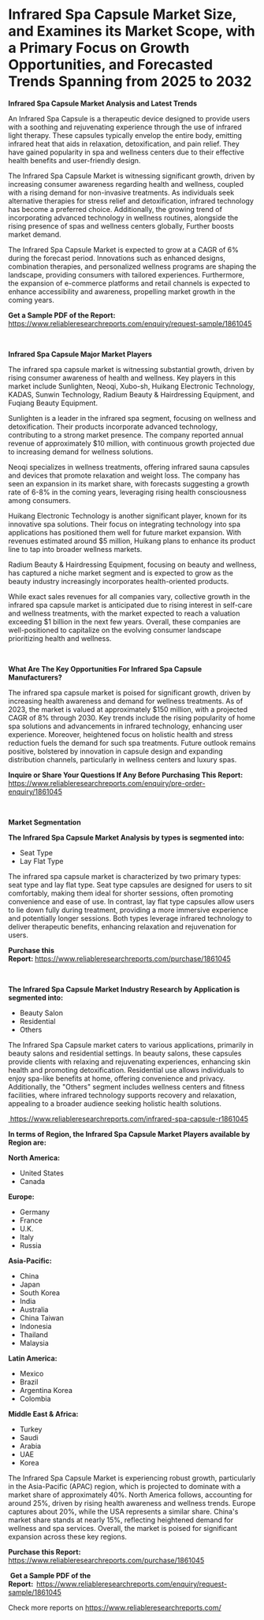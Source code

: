 <p><h1>Infrared Spa Capsule Market Size, and Examines its Market Scope, with a Primary Focus on Growth Opportunities, and Forecasted Trends Spanning from 2025 to 2032</h1></p><p><strong>Infrared Spa Capsule Market Analysis and Latest Trends</strong></p>
<p><p>An Infrared Spa Capsule is a therapeutic device designed to provide users with a soothing and rejuvenating experience through the use of infrared light therapy. These capsules typically envelop the entire body, emitting infrared heat that aids in relaxation, detoxification, and pain relief. They have gained popularity in spa and wellness centers due to their effective health benefits and user-friendly design.</p><p>The Infrared Spa Capsule Market is witnessing significant growth, driven by increasing consumer awareness regarding health and wellness, coupled with a rising demand for non-invasive treatments. As individuals seek alternative therapies for stress relief and detoxification, infrared technology has become a preferred choice. Additionally, the growing trend of incorporating advanced technology in wellness routines, alongside the rising presence of spas and wellness centers globally, Further boosts market demand.</p><p>The Infrared Spa Capsule Market is expected to grow at a CAGR of 6% during the forecast period. Innovations such as enhanced designs, combination therapies, and personalized wellness programs are shaping the landscape, providing consumers with tailored experiences. Furthermore, the expansion of e-commerce platforms and retail channels is expected to enhance accessibility and awareness, propelling market growth in the coming years.</p></p>
<p><strong>Get a Sample PDF of the Report:&nbsp;</strong> <a href="https://www.reliableresearchreports.com/enquiry/request-sample/1861045?utm_campaign=2665&utm_medium=2&utm_source=Github&utm_content=ia&utm_term=05042025&utm_id=infrared-spa-capsule">https://www.reliableresearchreports.com/enquiry/request-sample/1861045</a></p>
<p>&nbsp;</p>
<p><strong>Infrared Spa Capsule Major Market Players</strong></p>
<p><p>The infrared spa capsule market is witnessing substantial growth, driven by rising consumer awareness of health and wellness. Key players in this market include Sunlighten, Neoqi, Xubo-sh, Huikang Electronic Technology, KADAS, Sunwin Technology, Radium Beauty & Hairdressing Equipment, and Fuqiang Beauty Equipment.</p><p>Sunlighten is a leader in the infrared spa segment, focusing on wellness and detoxification. Their products incorporate advanced technology, contributing to a strong market presence. The company reported annual revenue of approximately $10 million, with continuous growth projected due to increasing demand for wellness solutions.</p><p>Neoqi specializes in wellness treatments, offering infrared sauna capsules and devices that promote relaxation and weight loss. The company has seen an expansion in its market share, with forecasts suggesting a growth rate of 6-8% in the coming years, leveraging rising health consciousness among consumers.</p><p>Huikang Electronic Technology is another significant player, known for its innovative spa solutions. Their focus on integrating technology into spa applications has positioned them well for future market expansion. With revenues estimated around $5 million, Huikang plans to enhance its product line to tap into broader wellness markets.</p><p>Radium Beauty & Hairdressing Equipment, focusing on beauty and wellness, has captured a niche market segment and is expected to grow as the beauty industry increasingly incorporates health-oriented products. </p><p>While exact sales revenues for all companies vary, collective growth in the infrared spa capsule market is anticipated due to rising interest in self-care and wellness treatments, with the market expected to reach a valuation exceeding $1 billion in the next few years. Overall, these companies are well-positioned to capitalize on the evolving consumer landscape prioritizing health and wellness.</p></p>
<p>&nbsp;</p>
<p><strong>What Are The Key Opportunities For Infrared Spa Capsule Manufacturers?</strong></p>
<p><p>The infrared spa capsule market is poised for significant growth, driven by increasing health awareness and demand for wellness treatments. As of 2023, the market is valued at approximately $150 million, with a projected CAGR of 8% through 2030. Key trends include the rising popularity of home spa solutions and advancements in infrared technology, enhancing user experience. Moreover, heightened focus on holistic health and stress reduction fuels the demand for such spa treatments. Future outlook remains positive, bolstered by innovation in capsule design and expanding distribution channels, particularly in wellness centers and luxury spas.</p></p>
<p><strong>Inquire or Share Your Questions If Any Before Purchasing This Report:</strong> <a href="https://www.reliableresearchreports.com/enquiry/pre-order-enquiry/1861045?utm_campaign=2665&utm_medium=2&utm_source=Github&utm_content=ia&utm_term=05042025&utm_id=infrared-spa-capsule">https://www.reliableresearchreports.com/enquiry/pre-order-enquiry/1861045</a></p>
<p>&nbsp;</p>
<p><strong>Market Segmentation</strong></p>
<p><strong>The Infrared Spa Capsule Market Analysis by types is segmented into:</strong></p>
<p><ul><li>Seat Type</li><li>Lay Flat Type</li></ul></p>
<p><p>The infrared spa capsule market is characterized by two primary types: seat type and lay flat type. Seat type capsules are designed for users to sit comfortably, making them ideal for shorter sessions, often promoting convenience and ease of use. In contrast, lay flat type capsules allow users to lie down fully during treatment, providing a more immersive experience and potentially longer sessions. Both types leverage infrared technology to deliver therapeutic benefits, enhancing relaxation and rejuvenation for users.</p></p>
<p><strong>Purchase this Report:&nbsp;</strong><a href="https://www.reliableresearchreports.com/purchase/1861045?utm_campaign=2665&utm_medium=2&utm_source=Github&utm_content=ia&utm_term=05042025&utm_id=infrared-spa-capsule">https://www.reliableresearchreports.com/purchase/1861045</a></p>
<p>&nbsp;</p>
<p><strong>The Infrared Spa Capsule Market Industry Research by Application is segmented into:</strong></p>
<p><ul><li>Beauty Salon</li><li>Residential</li><li>Others</li></ul></p>
<p><p>The Infrared Spa Capsule market caters to various applications, primarily in beauty salons and residential settings. In beauty salons, these capsules provide clients with relaxing and rejuvenating experiences, enhancing skin health and promoting detoxification. Residential use allows individuals to enjoy spa-like benefits at home, offering convenience and privacy. Additionally, the "Others" segment includes wellness centers and fitness facilities, where infrared technology supports recovery and relaxation, appealing to a broader audience seeking holistic health solutions.</p></p>
<p><a href="https://www.reliableresearchreports.com/infrared-spa-capsule-r1861045?utm_campaign=2665&utm_medium=2&utm_source=Github&utm_content=ia&utm_term=05042025&utm_id=infrared-spa-capsule">&nbsp;https://www.reliableresearchreports.com/infrared-spa-capsule-r1861045</a></p>
<p><strong>In terms of Region, the Infrared Spa Capsule Market Players available by Region are:</strong></p>
<p>
    <p> <strong> North America: </strong>
        <ul>
            <li>United States</li>
            <li>Canada</li>
        </ul>
        </p> 
    <p> <strong> Europe: </strong>
        <ul>
            <li>Germany</li>
            <li>France</li>
            <li>U.K.</li>
            <li>Italy</li>
            <li>Russia</li>
        </ul>
        </p> 
    <p> <strong> Asia-Pacific: </strong>
        <ul>
            <li>China</li>
            <li>Japan</li>
            <li>South Korea</li>
            <li>India</li>
            <li>Australia</li>
            <li>China Taiwan</li>
            <li>Indonesia</li>
            <li>Thailand</li>
            <li>Malaysia</li>
        </ul>
        </p> 
    <p> <strong> Latin America: </strong>
        <ul>
            <li>Mexico</li>
            <li>Brazil</li>
            <li>Argentina Korea</li>
            <li>Colombia</li>
        </ul>
        </p> 
    <p> <strong> Middle East & Africa: </strong>
        <ul>
            <li>Turkey</li>
            <li>Saudi</li>
            <li>Arabia</li>
            <li>UAE</li>
            <li>Korea</li>
        </ul>
    </p>
    </p>
<p><p>The Infrared Spa Capsule Market is experiencing robust growth, particularly in the Asia-Pacific (APAC) region, which is projected to dominate with a market share of approximately 40%. North America follows, accounting for around 25%, driven by rising health awareness and wellness trends. Europe captures about 20%, while the USA represents a similar share. China's market share stands at nearly 15%, reflecting heightened demand for wellness and spa services. Overall, the market is poised for significant expansion across these key regions.</p></p>
<p><strong>Purchase this Report: </strong><a href="https://www.reliableresearchreports.com/purchase/1861045?utm_campaign=2665&utm_medium=2&utm_source=Github&utm_content=ia&utm_term=05042025&utm_id=infrared-spa-capsule">https://www.reliableresearchreports.com/purchase/1861045</a></p>
<p>&nbsp;<strong>Get a Sample PDF of the Report:&nbsp;&nbsp;</strong><a href="https://www.reliableresearchreports.com/enquiry/request-sample/1861045?utm_campaign=2665&utm_medium=2&utm_source=Github&utm_content=ia&utm_term=05042025&utm_id=infrared-spa-capsule">https://www.reliableresearchreports.com/enquiry/request-sample/1861045</a></p>
<p><strong></strong></p>
<p>Check more reports on <a href="https://www.reliableresearchreports.com/?utm_campaign=2665&utm_medium=2&utm_source=Github&utm_content=ia&utm_term=05042025&utm_id=infrared-spa-capsule">https://www.reliableresearchreports.com/</a></p>